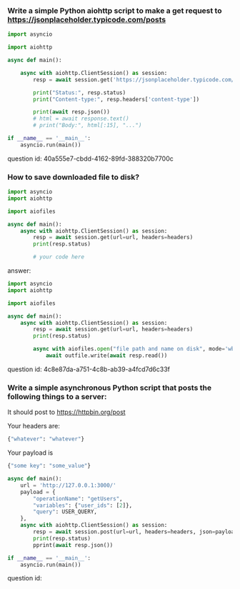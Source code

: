 ### Write a simple Python aiohttp script to make a get request to https://jsonplaceholder.typicode.com/posts

```python
import asyncio

import aiohttp

async def main():

    async with aiohttp.ClientSession() as session:
        resp = await session.get('https://jsonplaceholder.typicode.com/posts')

        print("Status:", resp.status)
        print("Content-type:", resp.headers['content-type'])

        print(await resp.json())
        # html = await response.text()
        # print("Body:", html[:15], "...")

if __name__ == '__main__':
    asyncio.run(main())
```

question id: 40a555e7-cbdd-4162-89fd-388320b7700c


### How to save downloaded file to disk?

```python
import asyncio
import aiohttp

import aiofiles

async def main():
    async with aiohttp.ClientSession() as session:
        resp = await session.get(url=url, headers=headers)
        print(resp.status)

        # your code here
```

answer:

```python
import asyncio
import aiohttp

import aiofiles

async def main():
    async with aiohttp.ClientSession() as session:
        resp = await session.get(url=url, headers=headers)
        print(resp.status)

        async with aiofiles.open("file path and name on disk", mode='wb') as outfile:
            await outfile.write(await resp.read())
```

question id: 4c8e87da-a751-4c8b-ab39-a4fcd7d6c33f



### Write a simple asynchronous Python script that posts the following things to a server:

It should post to https://httpbin.org/post

Your headers are: 
```python
{"whatever": "whatever"}
```

Your payload is 
```python
{"some key": "some_value"}
```



```python
async def main():
    url = 'http://127.0.0.1:3000/'
    payload = {
        "operationName": "getUsers",
        "variables": {"user_ids": [2]},
        "query": USER_QUERY,
    },
    async with aiohttp.ClientSession() as session:
        resp = await session.post(url=url, headers=headers, json=payload)
        print(resp.status)
        pprint(await resp.json())

if __name__ == '__main__':
    asyncio.run(main())
```

question id: 